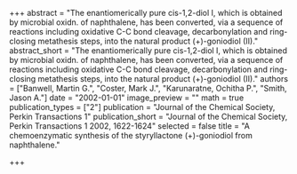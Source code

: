 +++
abstract = "The enantiomerically pure cis-1,2-diol I, which is obtained by microbial oxidn. of naphthalene, has been converted, via a sequence of reactions including oxidative C-C bond cleavage, decarbonylation and ring-closing metathesis steps, into the natural product (+)-goniodiol (II)."
abstract_short = "The enantiomerically pure cis-1,2-diol I, which is obtained by microbial oxidn. of naphthalene, has been converted, via a sequence of reactions including oxidative C-C bond cleavage, decarbonylation and ring-closing metathesis steps, into the natural product (+)-goniodiol (II)."
authors = ["Banwell, Martin G.", "Coster, Mark J.", "Karunaratne, Ochitha P.", "Smith, Jason A."]
date = "2002-01-01"
image_preview = ""
math = true
publication_types = ["2"]
publication = "Journal of the Chemical Society, Perkin Transactions 1"
publication_short = "Journal of the Chemical Society, Perkin Transactions 1 2002, 1622-1624"
selected = false
title = "A chemoenzymatic synthesis of the styryllactone (+)-goniodiol from naphthalene."


+++
